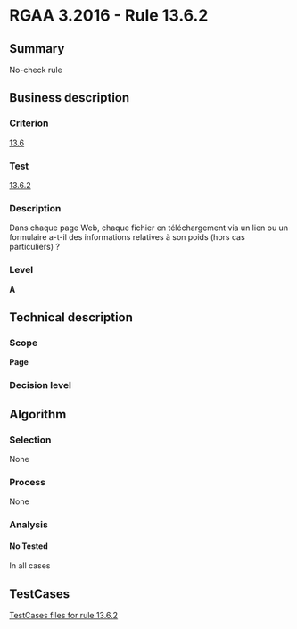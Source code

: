 # RGAA 3.2016 - Rule 13.6.2

## Summary
No-check rule


## Business description

### Criterion
[13.6](http://references.modernisation.gouv.fr/rgaa-accessibilite/criteres.html#crit-13-6)

### Test
[13.6.2](http://references.modernisation.gouv.fr/rgaa-accessibilite/criteres.html#test-13-6-2)

### Description
Dans chaque page Web, chaque fichier en téléchargement via un lien ou un formulaire a-t-il des informations relatives à son poids (hors cas particuliers) ?

### Level
**A**


## Technical description

### Scope
**Page**

### Decision level


## Algorithm

### Selection
None

### Process
None

### Analysis

#### No Tested
In all cases


##  TestCases

[TestCases files for rule 13.6.2](https://github.com/Asqatasun/Asqatasun/tree/RGAA_3.2016/rules/rules-rgaa3.2016/src/test/resources/testcases/rgaa32016/Rgaa32016Rule130602/)


